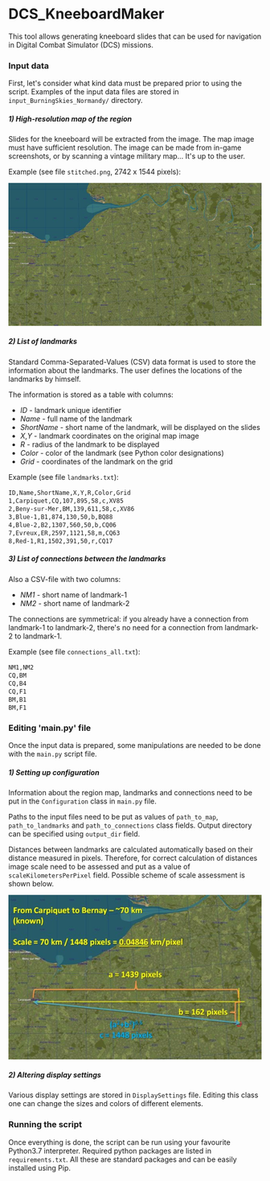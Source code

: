 # DCS_KneeboardMaker

This tool allows generating kneeboard slides 
that can be used for navigation in Digital 
Combat Simulator (DCS) missions.

### Input data

First, let's consider what kind data must be prepared 
prior to using the script. 
Examples of the input data files are stored in 
`input_BurningSkies_Normandy/` directory.   

##### 1) High-resolution map of the region

Slides for the kneeboard will be extracted from the image. 
The map image must have sufficient resolution.
The image can be made from in-game screenshots, 
or by scanning a vintage military map... 
It's up to the user.

Example (see file `stitched.png`, 2742 x 1544 pixels):

 ![Alt text](readme_figs/01_stitched_small.jpg?raw=true "Title")

##### 2) List of landmarks

Standard Comma-Separated-Values (CSV) data format is used 
to store the information about the landmarks.
The user defines the locations of the landmarks 
by himself.

The information is stored as a table with columns:

* *ID* - landmark unique identifier
* *Name* - full name of the landmark
* *ShortName* - short name of the landmark, 
will be displayed on the slides
* *X*,*Y* - landmark coordinates on the original map image
* *R* - radius of the landmark to be displayed
* *Color* - color of the landmark 
(see Python color designations)
* *Grid* - coordinates of the landmark on the grid

Example (see file `landmarks.txt`):

```
ID,Name,ShortName,X,Y,R,Color,Grid  
1,Carpiquet,CQ,107,895,58,c,XV85  
2,Beny-sur-Mer,BM,139,611,58,c,XV86  
3,Blue-1,B1,874,130,50,b,BQ88  
4,Blue-2,B2,1307,560,50,b,CQ06  
7,Evreux,ER,2597,1121,58,m,CQ63  
8,Red-1,R1,1502,391,50,r,CQ17 
```  

##### 3) List of connections between the landmarks

Also a CSV-file with two columns:

* *NM1* - short name of landmark-1
* *NM2* - short name of landmark-2

The connections are symmetrical: if you already have a
connection from landmark-1 to landmark-2, there's no need 
for a connection from landmark-2 to landmark-1.

Example (see file `connections_all.txt`):

```
NM1,NM2 
CQ,BM  
CQ,B4  
CQ,F1  
BM,B1  
BM,F1  
```

### Editing 'main.py' file

Once the input data is prepared, some manipulations 
are needed to be done with the `main.py` script file.

##### 1) Setting up configuration

Information about the region map, landmarks and 
connections need to be put in the `Configuration` 
class in `main.py` file. 

Paths to the input files need to be put as values of 
`path_to_map`, `path_to_landmarks` and 
`path_to_connections` class fields. 
Output directory can be specified using 
`output_dir` field.

Distances between landmarks are calculated 
automatically based on their distance measured in pixels.
Therefore, for correct calculation of distances image
scale need to be assessed and put as a value of 
`scaleKilometersPerPixel` field. 
Possible scheme of scale assessment is shown below. 
 
 ![Alt text](readme_figs/02_scale_measurement.jpg?raw=true "Title")
  
##### 2) Altering display settings

Various display settings are stored in `DisplaySettings` 
file. Editing this class one can change the sizes and 
colors of different elements.

### Running the script

Once everything is done, the script can be run using
your favourite Python3.7 interpreter. 
Required python packages are listed in `requirements.txt`.
All these are standard packages and can be easily 
installed using Pip. 